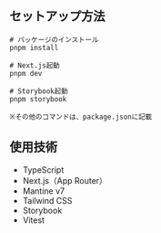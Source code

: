 ## セットアップ方法

```
# パッケージのインストール
pnpm install

# Next.js起動
pnpm dev

# Storybook起動
pnpm storybook

※その他のコマンドは、package.jsonに記載
```

## 使用技術

- TypeScript
- Next.js（App Router）
- Mantine v7
- Tailwind CSS
- Storybook
- Vitest
